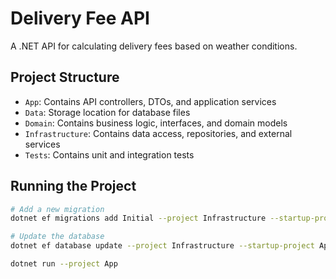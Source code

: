 # Delivery Fee API

A .NET API for calculating delivery fees based on weather conditions.

## Project Structure

- `App`: Contains API controllers, DTOs, and application services
- `Data`: Storage location for database files
- `Domain`: Contains business logic, interfaces, and domain models
- `Infrastructure`: Contains data access, repositories, and external services
- `Tests`: Contains unit and integration tests

## Running the Project

```bash
# Add a new migration
dotnet ef migrations add Initial --project Infrastructure --startup-project App --context AppDbContext --output-dir Persistence/Migrations

# Update the database
dotnet ef database update --project Infrastructure --startup-project App --context AppDbContext

dotnet run --project App
``` 